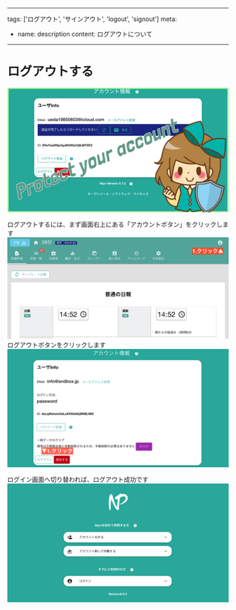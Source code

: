 
---
tags: ['ログアウト', 'サインアウト', 'logout', 'signout']
meta:
  - name: description
    content: ログアウトについて
---
# ログアウトする
![アカウントの設定-見出し](../../image/icatch/i11.png)

ログアウトするには、まず画面右上にある「アカウントボタン」をクリックします
![画面右上のアカウントボタンをクリックする](./account/a8.png)
ログアウトボタンをクリックします
![アカウント画面にある「ログアウト」ボタンをクリック](./account/a14.png)

ログイン画面へ切り替われば、ログアウト成功です
![ログイン画面へ切り替わり、ログアウトが成功](./account/a15.png)
